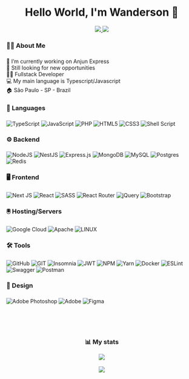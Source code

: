 ###
<h1 align="center">Hello World, I'm Wanderson 👋</h1>
<div align="center">
<a href="https://behance.net/wandersfeitosa">
  <img src="https://img.shields.io/badge/Behance-1769ff?logo=behance&logoColor=white"  />   
 </a>
 <a href="https://linkedin.com/in/wanderson-feitosa-a08a73180">
  <img src="https://img.shields.io/badge/LinkedIn-%230077B5.svg?logo=linkedin&logoColor=white"  />  
 </a>
</div>


<h3 align="left">👩‍💻  About Me</h3>

###


🔭 I’m currently working on Anjun Express<br>🤝 Still looking for new opportunities<br>👨‍💻 Fullstack Developer <br>💻 My main language is Typescript/Javascript <br>🏠 São Paulo - SP - Brazil

###

<h3 align="left">🔗 Languages</h3>

###
 ![TypeScript](https://img.shields.io/badge/typescript-%23007ACC.svg?style=for-the-badge&logo=typescript&logoColor=white) ![JavaScript](https://img.shields.io/badge/javascript-%23323330.svg?style=for-the-badge&logo=javascript&logoColor=%23F7DF1E) ![PHP](https://img.shields.io/badge/php-%23777BB4.svg?style=for-the-badge&logo=php&logoColor=white) ![HTML5](https://img.shields.io/badge/html5-%23E34F26.svg?style=for-the-badge&logo=html5&logoColor=white) ![CSS3](https://img.shields.io/badge/css3-%231572B6.svg?style=for-the-badge&logo=css3&logoColor=white)    ![Shell Script](https://img.shields.io/badge/shell_script-%23121011.svg?style=for-the-badge&logo=gnu-bash&logoColor=white)  
 ###

<h3 align="left">⚙️ Backend </h3>

###
![NodeJS](https://img.shields.io/badge/node.js-6DA55F?style=for-the-badge&logo=node.js&logoColor=white) ![NestJS](https://img.shields.io/badge/nestjs-%23E0234E.svg?style=for-the-badge&logo=nestjs&logoColor=white) ![Express.js](https://img.shields.io/badge/express.js-%23404d59.svg?style=for-the-badge&logo=express&logoColor=%2361DAFB) ![MongoDB](https://img.shields.io/badge/MongoDB-%234ea94b.svg?style=for-the-badge&logo=mongodb&logoColor=white) ![MySQL](https://img.shields.io/badge/mysql-%2300f.svg?style=for-the-badge&logo=mysql&logoColor=white) ![Postgres](https://img.shields.io/badge/postgres-%23316192.svg?style=for-the-badge&logo=postgresql&logoColor=white) ![Redis](https://img.shields.io/badge/redis-%23DD0031.svg?style=for-the-badge&logo=redis&logoColor=white)
 ###

<h3 align="left">🖥️ Frontend</h3>

###
![Next JS](https://img.shields.io/badge/Next-black?style=for-the-badge&logo=next.js&logoColor=white) ![React](https://img.shields.io/badge/react-%2320232a.svg?style=for-the-badge&logo=react&logoColor=%2361DAFB) ![SASS](https://img.shields.io/badge/SASS-hotpink.svg?style=for-the-badge&logo=SASS&logoColor=white) ![React Router](https://img.shields.io/badge/React_Router-CA4245?style=for-the-badge&logo=react-router&logoColor=white) ![jQuery](https://img.shields.io/badge/jquery-%230769AD.svg?style=for-the-badge&logo=jquery&logoColor=white) ![Bootstrap](https://img.shields.io/badge/bootstrap-%23563D7C.svg?style=for-the-badge&logo=bootstrap&logoColor=white)
  ###

<h3 align="left">🖲️ Hosting/Servers</h3>

###
![Google Cloud](https://img.shields.io/badge/Google%20Cloud-%234285F4.svg?style=for-the-badge&logo=google-cloud&logoColor=white) ![Apache](https://img.shields.io/badge/apache-%23D42029.svg?style=for-the-badge&logo=apache&logoColor=white)  ![LINUX](https://img.shields.io/badge/Linux-FCC624?style=for-the-badge&logo=linux&logoColor=black)

###

<h3 align="left">🛠 Tools</h3>

###

![GitHub](https://img.shields.io/badge/GitHub-%23121011.svg?style=for-the-badge&logo=github&logoColor=white) ![GIT](https://img.shields.io/badge/Git-fc6d26?style=for-the-badge&logo=git&logoColor=white) ![Insomnia](https://img.shields.io/badge/Insomnia-black?style=for-the-badge&logo=insomnia&logoColor=5849BE)  ![JWT](https://img.shields.io/badge/JWT-black?style=for-the-badge&logo=JSON%20web%20tokens) ![NPM](https://img.shields.io/badge/NPM-%23000000.svg?style=for-the-badge&logo=npm&logoColor=white)         ![Yarn](https://img.shields.io/badge/yarn-%232C8EBB.svg?style=for-the-badge&logo=yarn&logoColor=white)  ![Docker](https://img.shields.io/badge/docker-%230db7ed.svg?style=for-the-badge&logo=docker&logoColor=white) ![ESLint](https://img.shields.io/badge/ESLint-4B3263?style=for-the-badge&logo=eslint&logoColor=white) ![Swagger](https://img.shields.io/badge/-Swagger-%23Clojure?style=for-the-badge&logo=swagger&logoColor=white) ![Postman](https://img.shields.io/badge/Postman-FF6C37?style=for-the-badge&logo=postman&logoColor=white)
###

<h3 align="left">🎨 Design</h3>

###
![Adobe Photoshop](https://img.shields.io/badge/adobe%20photoshop-%2331A8FF.svg?style=for-the-badge&logo=adobephotoshop&logoColor=white) ![Adobe](https://img.shields.io/badge/adobe%20xd-hotpink.svg?style=for-the-badge&logo=adobexd&logoColor=white) ![Figma](https://img.shields.io/badge/figma-%23F24E1E.svg?style=for-the-badge&logo=figma&logoColor=white) 


<br><br><br>

<div align="center">
	<h3 align="center">📊  My stats</h3>
</div>



  
<div align="center">
  <img src="https://github-readme-streak-stats.herokuapp.com/?user=wandersonFeitosa&theme=dark&hide_border=true"  />
</div>
<br>
<div align="center">
  <img src="https://github-readme-stats.vercel.app/api/top-langs/?username=wandersonFeitosa&theme=dark&hide_border=true&include_all_commits=false&count_private=false&layout=compact"  />
  </div>
